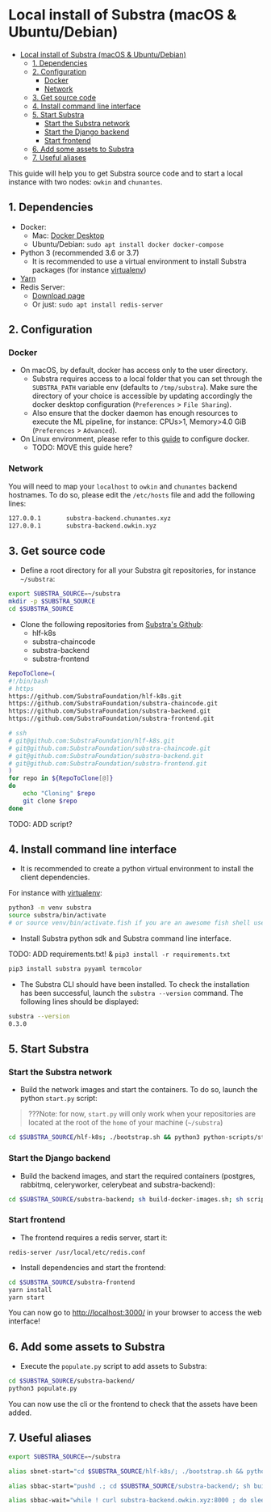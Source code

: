 # Local install of Substra (macOS & Ubuntu/Debian)

- [Local install of Substra (macOS & Ubuntu/Debian)](#local-install-of-substra-macos--ubuntudebian)
  - [1. Dependencies](#1-dependencies)
  - [2. Configuration](#2-configuration)
    - [Docker](#docker)
    - [Network](#network)
  - [3. Get source code](#3-get-source-code)
  - [4. Install command line interface](#4-install-command-line-interface)
  - [5. Start Substra](#5-start-substra)
    - [Start the Substra network](#start-the-substra-network)
    - [Start the Django backend](#start-the-django-backend)
    - [Start frontend](#start-frontend)
  - [6. Add some assets to Substra](#6-add-some-assets-to-substra)
  - [7. Useful aliases](#7-useful-aliases)

This guide will help you to get Substra source code and to start a local instance with two nodes: `owkin` and `chunantes`.

## 1. Dependencies

- Docker: 
  - Mac: [Docker Desktop](https://www.docker.com/products/docker-desktop)
  - Ubuntu/Debian: `sudo apt install docker docker-compose`
- Python 3 (recommended 3.6 or 3.7)
  - It is recommended to use a virtual environment to install Substra packages (for instance [virtualenv](https://virtualenv.pypa.io/en/latest/))
- [Yarn](https://yarnpkg.com/getting-started/install)
- Redis Server:
  - [Download page](https://redis.io/download) 
  - Or just: `sudo apt install redis-server`

## 2. Configuration

### Docker

  - On macOS, by default, docker has access only to the user directory.
    - Substra requires access to a local folder that you can set through the `SUBSTRA_PATH` variable env (defaults to `/tmp/substra`). Make sure the directory of your choice is accessible by updating accordingly the docker desktop configuration (`Preferences` > `File Sharing`).
    - Also ensure that the docker daemon has enough resources to execute the ML pipeline, for instance: CPUs>1, Memory>4.0 GiB (`Preferences` > `Advanced`).
  - On Linux environment, please refer to this [guide](https://github.com/SubstraFoundation/substra-backend/blob/master/README.md) to configure docker.
    - TODO: MOVE this guide here?

### Network

You will need to map your `localhost` to `owkin` and `chunantes` backend hostnames. To do so, please edit the `/etc/hosts` file and add the following lines:

```sh
127.0.0.1       substra-backend.chunantes.xyz
127.0.0.1       substra-backend.owkin.xyz
```

## 3. Get source code

- Define a root directory for all your Substra git repositories, for instance `~/substra`:

```sh
export SUBSTRA_SOURCE=~/substra
mkdir -p $SUBSTRA_SOURCE
cd $SUBSTRA_SOURCE
```

- Clone the following repositories from [Substra's Github](https://github.com/SubstraFoundation):
  - hlf-k8s
  - substra-chaincode
  - substra-backend
  - substra-frontend

```sh
RepoToClone=(
#!/bin/bash
# https
https://github.com/SubstraFoundation/hlf-k8s.git
https://github.com/SubstraFoundation/substra-chaincode.git
https://github.com/SubstraFoundation/substra-backend.git
https://github.com/SubstraFoundation/substra-frontend.git

# ssh
# git@github.com:SubstraFoundation/hlf-k8s.git
# git@github.com:SubstraFoundation/substra-chaincode.git
# git@github.com:SubstraFoundation/substra-backend.git
# git@github.com:SubstraFoundation/substra-frontend.git
)
for repo in ${RepoToClone[@]}
do
    echo "Cloning" $repo
    git clone $repo
done
```
TODO: ADD script?

## 4. Install command line interface

- It is recommended to create a python virtual environment to install the client dependencies.

For instance with [virtualenv](https://virtualenv.pypa.io/en/latest/):

```sh
python3 -m venv substra
source substra/bin/activate
# or source venv/bin/activate.fish if you are an awesome fish shell user :)
```

- Install Substra python sdk and Substra command line interface.

TODO: ADD requirements.txt! & `pip3 install -r requirements.txt`

```sh
pip3 install substra pyyaml termcolor
```

- The Substra CLI should have been installed. To check the installation has been successful, launch the `substra --version` command. The following lines should be displayed:

```sh
substra --version
0.3.0
```

## 5. Start Substra

### Start the Substra network

- Build the network images and start the containers. To do so, launch the python `start.py` script:

> ???Note: for now, `start.py` will only work when your repositories are located at the root of the `home` of your machine (`~/substra`)

```sh
cd $SUBSTRA_SOURCE/hlf-k8s; ./bootstrap.sh && python3 python-scripts/start.py --no-backup;
```

### Start the Django backend

- Build the backend images, and start the required containers (postgres, rabbitmq, celeryworker, celerybeat and substra-backend):

```sh
cd $SUBSTRA_SOURCE/substra-backend; sh build-docker-images.sh; sh scripts/clean_media.sh; cd docker; python3 start.py -d --no-backup;
```

### Start frontend

- The frontend requires a redis server, start it:

```
redis-server /usr/local/etc/redis.conf
```

- Install dependencies and start the frontend:

```sh
cd $SUBSTRA_SOURCE/substra-frontend
yarn install
yarn start
```

You can now go to <http://localhost:3000/> in your browser to access the web interface!

## 6. Add some assets to Substra

- Execute the `populate.py` script to add assets to Substra:

```sh
cd $SUBSTRA_SOURCE/substra-backend/
python3 populate.py
```

You can now use the cli or the frontend to check that the assets have been added.

## 7. Useful aliases

```sh
export SUBSTRA_SOURCE=~/substra

alias sbnet-start="cd $SUBSTRA_SOURCE/hlf-k8s/; ./bootstrap.sh && python3 python-scripts/start.py --no-backup; docker rm -f run setup; cd -"

alias sbbac-start="pushd .; cd $SUBSTRA_SOURCE/substra-backend/; sh build-docker-images.sh; sh scripts/clean_media.sh; cd docker; python3 start.py -d --no-backup; popd"

alias sbbac-wait="while ! curl substra-backend.owkin.xyz:8000 ; do sleep 2 ; done"
```
